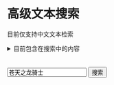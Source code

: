 # 高级文本搜索

目前仅支持中文文本检索

<details>
  <summary>目前包含在搜索中的内容</summary>

* 过场字幕
* 所有任务对话和文本数据
* 物品描述
* 理符描述
* FATE描述
* NPC喊话
* NPC气泡文本
* 实例内容文本数据
* 成就描述
* 平时对话文本
* 任务道具描述
* 坐骑和宠物描述
* Buff描述
* 九宫幻卡描述

</details>

<div>
    <script src="/js/search.js" defer></script>
    <br>
    <br>
    <input id="loresearch" value='苍天之龙骑士' onkeydown="Enter(event)" >
    <button type="button" onclick="LoreSearch()" >搜索</button>
    <p id="loreresult"></p>
</div>